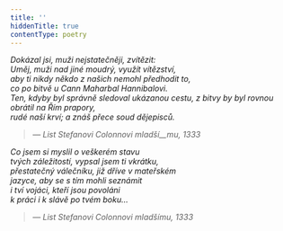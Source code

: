 ```yaml
---
title: ''
hiddenTitle: true
contentType: poetry
---
```


<section>

> 

> 

> 

_Dokázal jsi, muži nejstatečněji, zvítězit:  
Uměj, muži nad jiné moudrý, využít vítězství,  
aby ti nikdy někdo z našich nemohl předhodit to,  
co po bitvě u Cann Maharbal Hannibalovi.  
Ten, kdyby byl správně sledoval ukázanou cestu, z bitvy by byl rovnou obrátil na Řím prapory,  
rudé naší krví; a znáš přece soud dějepisců._

</section>

<section>

> _— List Stefanovi Colonnovi mladší__mu, 1333_

</section>

<section>

_Co jsem si myslil o veškerém stavu  
tvých záležitostí, vypsal jsem ti vkrátku,  
přestatečný válečníku, již dříve v mateřském  
jazyce, aby se s tím mohli seznámit  
i tví vojáci, kteří jsou povoláni  
k práci i k slávě po tvém boku…_

</section>

<section>

> _— List Stefanovi Colonnovi mladšímu, 1333_

</section>
